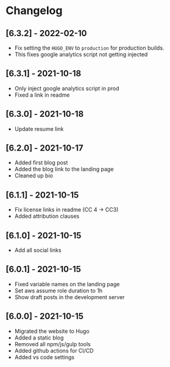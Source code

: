 # Changelog

## [6.3.2] - 2022-02-10

* Fix setting the `HUGO_ENV` to `production` for production builds.
* This fixes google analytics script not getting injected

## [6.3.1] - 2021-10-18

* Only inject google analytics script in prod
* Fixed a link in readme

## [6.3.0] - 2021-10-18

* Update resume link

## [6.2.0] - 2021-10-17

* Added first blog post
* Added the blog link to the landing page
* Cleaned up bio

## [6.1.1] - 2021-10-15

* Fix license links in readme (CC 4 -> CC3)
* Added attribution clauses

## [6.1.0] - 2021-10-15

* Add all social links

## [6.0.1] - 2021-10-15

* Fixed variable names on the landing page
* Set aws assume role duration to 1h
* Show draft posts in the development server

## [6.0.0] - 2021-10-15

* Migrated the website to Hugo
* Added a static blog
* Removed all npm/js/gulp tools
* Added github actions for CI/CD
* Added vs code settings
